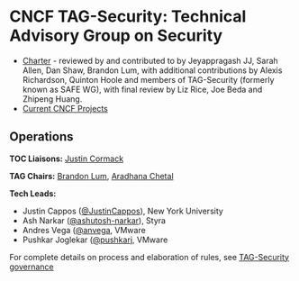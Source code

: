 # CNCF TAG-Security: Technical Advisory Group on Security

* [Charter](security-charter.md) - reviewed by and contributed to by Jeyappragash JJ, Sarah Allen,
Dan Shaw, Brandon Lum, with additional contributions by Alexis Richardson,
Quinton Hoole and members of TAG-Security (formerly known as SAFE WG), with
final review by Liz Rice, Joe Beda and Zhipeng Huang.
* [Current CNCF Projects](https://github.com/cncf/tag-security/blob/main/governance/cncf-projects.md)

## **Operations**

**TOC Liaisons:** [Justin Cormack](https://github.com/justincormack)

**TAG Chairs:** [Brandon Lum](https://github.com/lumjjb), [Aradhana Chetal](https://github.com/achetal01)

**Tech Leads:** 
* Justin Cappos ([@JustinCappos](https://github.com/JustinCappos)), New York University
* Ash Narkar ([@ashutosh-narkar](https://github.com/ashutosh-narkar)), Styra
* Andres Vega ([@anvega](https://github.com/anvega), VMware
* Pushkar Joglekar ([@pushkarj](https://github.com/pushkarj), VMware

For complete details on process and elaboration of rules, see [TAG-Security governance](https://github.com/cncf/tag-security/tree/main/governance)
